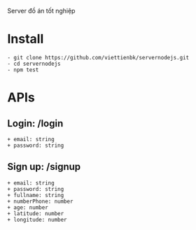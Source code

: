 Server đồ án tốt nghiệp
# Install
```
- git clone https://github.com/viettienbk/servernodejs.git
- cd servernodejs
- npm test
```
# APIs
## Login: /login
```
+ email: string
+ password: string
```
## Sign up: /signup
```
+ email: string 
+ password: string
+ fullname: string
+ numberPhone: number
+ age: number
+ latitude: number
+ longitude: number
```
